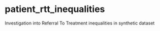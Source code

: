 # patient_rtt_inequalities
Investigation into Referral To Treatment inequalities in synthetic dataset
